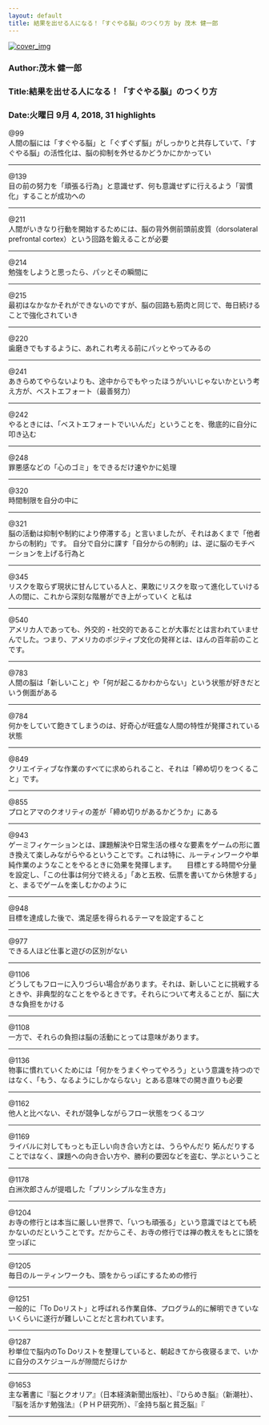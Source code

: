 ```yaml
---
layout: default
title: 結果を出せる人になる！「すぐやる脳」のつくり方 by 茂木 健一郎
---
```


[![cover_img](http://images-jp.amazon.com/images/P/B00WS3920Q.09.MZZZZZZZ.jpg)](https://www.amazon.co.jp/dp/B00WS3920Q)  
### Author:茂木 健一郎  
### Title:結果を出せる人になる！「すぐやる脳」のつくり方  
### Date:火曜日 9月 4, 2018, 31 highlights
  
@99  
人間の脳には「すぐやる脳」と「ぐずぐず脳」がしっかりと共存していて、「すぐやる脳」の活性化は、脳の抑制を外せるかどうかにかかってい  
****
  
@139  
目の前の努力を「頑張る行為」と意識せず、何も意識せずに行えるよう「習慣化」することが成功への  
****
  
@211  
人間がいきなり行動を開始するためには、脳の背外側前頭前皮質（dorsolateral prefrontal cortex）という回路を鍛えることが必要  
****
  
@214  
勉強をしようと思ったら、パッとその瞬間に  
****
  
@215  
最初はなかなかそれができないのですが、脳の回路も筋肉と同じで、毎日続けることで強化されていき  
****
  
@220  
歯磨きでもするように、あれこれ考える前にパッとやってみるの  
****
  
@241  
あきらめてやらないよりも、途中からでもやったほうがいいじゃないかという考え方が、ベストエフォート（最善努力）  
****
  
@242  
やるときには、「ベストエフォートでいいんだ」ということを、徹底的に自分に叩き込む  
****
  
@248  
罪悪感などの「心のゴミ」をできるだけ速やかに処理  
****
  
@320  
時間制限を自分の中に  
****
  
@321  
脳の活動は抑制や制約により停滞する」と言いましたが、それはあくまで「他者からの制約」です。 自分で自分に課す「自分からの制約」は、逆に脳のモチベーションを上げる行為と  
****
  
@345  
リスクを取らず現状に甘んじている人と、果敢にリスクを取って進化していける人の間に、これから深刻な階層ができ上がっていく と私は  
****
  
@540  
アメリカ人であっても、外交的・社交的であることが大事だとは言われていませんでした。つまり、アメリカのポジティブ文化の発祥とは、ほんの百年前のことです。  
****
  
@783  
人間の脳は「新しいこと」や「何が起こるかわからない」という状態が好きだという側面がある  
****
  
@784  
何かをしていて飽きてしまうのは、好奇心が旺盛な人間の特性が発揮されている状態  
****
  
@849  
クリエイティブな作業のすべてに求められること、それは「締め切りをつくること」です。  
****
  
@855  
プロとアマのクオリティの差が「締め切りがあるかどうか」にある  
****
  
@943  
ゲーミフィケーションとは、課題解決や日常生活の様々な要素をゲームの形に置き換えて楽しみながらやるということです。これは特に、ルーティンワークや単純作業のようなことをやるときに効果を発揮します。 　 目標とする時間や分量を設定し、「この仕事は何分で終える」「あと五枚、伝票を書いてから休憩する」と、まるでゲームを楽しむかのように  
****
  
@948  
目標を達成した後で、満足感を得られるテーマを設定すること  
****
  
@977  
できる人ほど仕事と遊びの区別がない  
****
  
@1106  
どうしてもフローに入りづらい場合があります。それは、新しいことに挑戦するときや、非典型的なことをやるときです。それらについて考えることが、脳に大きな負担をかける  
****
  
@1108  
一方で、それらの負担は脳の活動にとっては意味があります。  
****
  
@1136  
物事に慣れていくためには「何かをうまくやってやろう」という意識を持つのではなく、「もう、なるようにしかならない」とある意味での開き直りも必要  
****
  
@1162  
他人と比べない、それが競争しながらフロー状態をつくるコツ  
****
  
@1169  
ライバルに対してもっとも正しい向き合い方とは、うらやんだり 妬んだりすることではなく、課題への向き合い方や、勝利の要因などを盗む、学ぶということ  
****
  
@1178  
白洲次郎さんが提唱した「プリンシプルな生き方」  
****
  
@1204  
お寺の修行とは本当に厳しい世界で、「いつも頑張る」という意識ではとても続かないのだということです。だからこそ、お寺の修行では禅の教えをもとに頭を空っぽに  
****
  
@1205  
毎日のルーティンワークも、頭をからっぽにするための修行  
****
  
@1251  
一般的に「To Doリスト」と呼ばれる作業自体、プログラム的に解明できていないくらいに遂行が難しいことだと言われています。  
****
  
@1287  
秒単位で脳内のTo Doリストを整理していると、朝起きてから夜寝るまで、いかに自分のスケジュールが隙間だらけか  
****
  
@1653  
主な著書に『脳とクオリア』（日本経済新聞出版社）、『ひらめき脳』（新潮社）、『脳を活かす勉強法』（ＰＨＰ研究所）、『金持ち脳と貧乏脳』『  
****